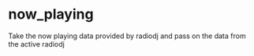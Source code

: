 # now_playing
Take the now playing data provided by radiodj and pass on the data from the active radiodj
